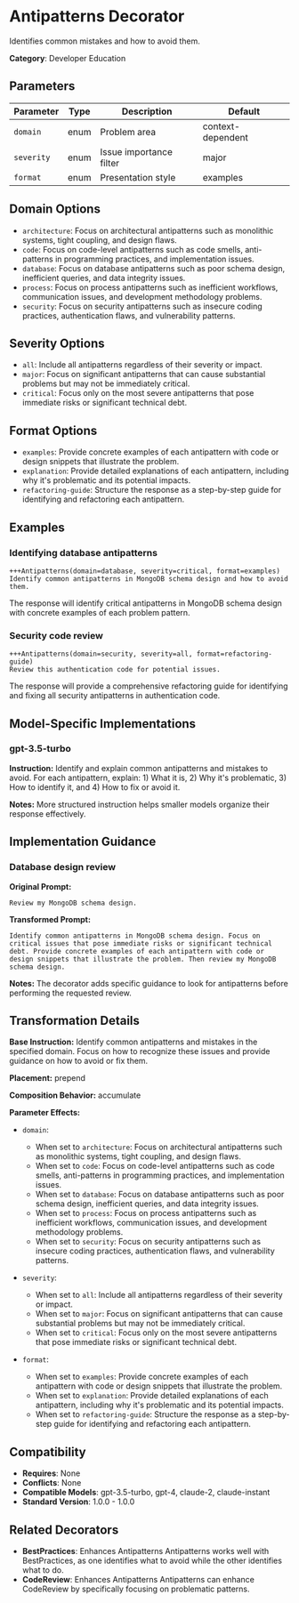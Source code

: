 # Antipatterns Decorator

Identifies common mistakes and how to avoid them.

**Category**: Developer Education

## Parameters

| Parameter | Type | Description | Default |
|-----------|------|-------------|--------|
| `domain` | enum | Problem area | context-dependent |
| `severity` | enum | Issue importance filter | major |
| `format` | enum | Presentation style | examples |

## Domain Options

- `architecture`: Focus on architectural antipatterns such as monolithic systems, tight coupling, and design flaws.
- `code`: Focus on code-level antipatterns such as code smells, anti-patterns in programming practices, and implementation issues.
- `database`: Focus on database antipatterns such as poor schema design, inefficient queries, and data integrity issues.
- `process`: Focus on process antipatterns such as inefficient workflows, communication issues, and development methodology problems.
- `security`: Focus on security antipatterns such as insecure coding practices, authentication flaws, and vulnerability patterns.

## Severity Options

- `all`: Include all antipatterns regardless of their severity or impact.
- `major`: Focus on significant antipatterns that can cause substantial problems but may not be immediately critical.
- `critical`: Focus only on the most severe antipatterns that pose immediate risks or significant technical debt.

## Format Options

- `examples`: Provide concrete examples of each antipattern with code or design snippets that illustrate the problem.
- `explanation`: Provide detailed explanations of each antipattern, including why it's problematic and its potential impacts.
- `refactoring-guide`: Structure the response as a step-by-step guide for identifying and refactoring each antipattern.

## Examples

### Identifying database antipatterns

```
+++Antipatterns(domain=database, severity=critical, format=examples)
Identify common antipatterns in MongoDB schema design and how to avoid them.
```

The response will identify critical antipatterns in MongoDB schema design with concrete examples of each problem pattern.

### Security code review

```
+++Antipatterns(domain=security, severity=all, format=refactoring-guide)
Review this authentication code for potential issues.
```

The response will provide a comprehensive refactoring guide for identifying and fixing all security antipatterns in authentication code.

## Model-Specific Implementations

### gpt-3.5-turbo

**Instruction:** Identify and explain common antipatterns and mistakes to avoid. For each antipattern, explain: 1) What it is, 2) Why it's problematic, 3) How to identify it, and 4) How to fix or avoid it.

**Notes:** More structured instruction helps smaller models organize their response effectively.


## Implementation Guidance

### Database design review

**Original Prompt:**
```
Review my MongoDB schema design.
```

**Transformed Prompt:**
```
Identify common antipatterns in MongoDB schema design. Focus on critical issues that pose immediate risks or significant technical debt. Provide concrete examples of each antipattern with code or design snippets that illustrate the problem. Then review my MongoDB schema design.
```

**Notes:** The decorator adds specific guidance to look for antipatterns before performing the requested review.

## Transformation Details

**Base Instruction:** Identify common antipatterns and mistakes in the specified domain. Focus on how to recognize these issues and provide guidance on how to avoid or fix them.

**Placement:** prepend

**Composition Behavior:** accumulate

**Parameter Effects:**

- `domain`:
  - When set to `architecture`: Focus on architectural antipatterns such as monolithic systems, tight coupling, and design flaws.
  - When set to `code`: Focus on code-level antipatterns such as code smells, anti-patterns in programming practices, and implementation issues.
  - When set to `database`: Focus on database antipatterns such as poor schema design, inefficient queries, and data integrity issues.
  - When set to `process`: Focus on process antipatterns such as inefficient workflows, communication issues, and development methodology problems.
  - When set to `security`: Focus on security antipatterns such as insecure coding practices, authentication flaws, and vulnerability patterns.

- `severity`:
  - When set to `all`: Include all antipatterns regardless of their severity or impact.
  - When set to `major`: Focus on significant antipatterns that can cause substantial problems but may not be immediately critical.
  - When set to `critical`: Focus only on the most severe antipatterns that pose immediate risks or significant technical debt.

- `format`:
  - When set to `examples`: Provide concrete examples of each antipattern with code or design snippets that illustrate the problem.
  - When set to `explanation`: Provide detailed explanations of each antipattern, including why it's problematic and its potential impacts.
  - When set to `refactoring-guide`: Structure the response as a step-by-step guide for identifying and refactoring each antipattern.

## Compatibility

- **Requires**: None
- **Conflicts**: None
- **Compatible Models**: gpt-3.5-turbo, gpt-4, claude-2, claude-instant
- **Standard Version**: 1.0.0 - 1.0.0

## Related Decorators

- **BestPractices**: Enhances Antipatterns Antipatterns works well with BestPractices, as one identifies what to avoid while the other identifies what to do.
- **CodeReview**: Enhances Antipatterns Antipatterns can enhance CodeReview by specifically focusing on problematic patterns.
